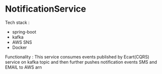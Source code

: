 # NotificationService

Tech stack :
- spring-boot
- kafka
- AWS SNS
- Docker

Functionality : This service consumes events published by Ecart(CQRS) service on kafka topic and 
then further pushes notification events SMS and EMAIL to AWS arn 
